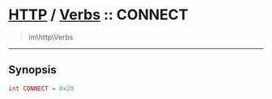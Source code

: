 # [HTTP](http.md) / [Verbs](http-Verbs.md) :: CONNECT
 > im\http\Verbs
____

## Synopsis
```php
int CONNECT = 0x20
```
